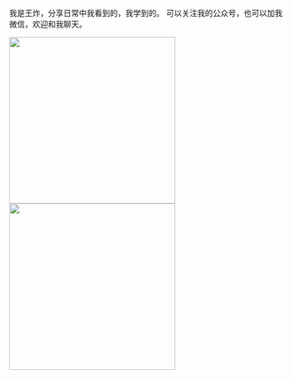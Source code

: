 
我是王炸，分享日常中我看到的，我学到的。
可以关注我的公众号，也可以加我微信，欢迎和我聊天。

<img src="https://github.com/yetaimei/be_coder/blob/master/img/公众号二维码.jpeg" width = "300" height = "300"/>
<img src="https://github.com/yetaimei/be_coder/blob/master/img/微信二维码.jpeg" width = "300" height = "300"/>
